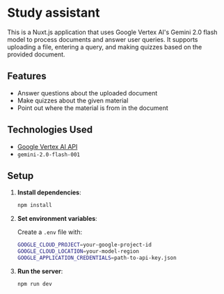 # Study assistant

This is a Nuxt.js application that uses Google Vertex AI's Gemini 2.0 flash model to process documents and answer user queries. It supports uploading a file, entering a query, and making quizzes based on the provided document.

## Features

- Answer questions about the uploaded document
- Make quizzes about the given material
- Point out where the material is from in the document

## Technologies Used

- [Google Vertex AI API](https://cloud.google.com/vertex-ai)
- `gemini-2.0-flash-001`

## Setup

1. **Install dependencies**:

   ```bash
   npm install
   ```

2. **Set environment variables**:

   Create a `.env` file with:

   ```bash
   GOOGLE_CLOUD_PROJECT=your-google-project-id
   GOOGLE_CLOUD_LOCATION=your-model-region
   GOOGLE_APPLICATION_CREDENTIALS=path-to-api-key.json
   ```

3. **Run the server**:

   ```bash
   npm run dev
   ```
